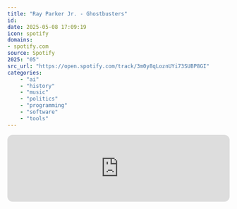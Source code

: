 ```yaml
---
title: "Ray Parker Jr. - Ghostbusters"
id: 
date: 2025-05-08 17:09:19
icon: spotify
domains:
- spotify.com
source: Spotify
2025: "05"
src_url: "https://open.spotify.com/track/3m0y8qLoznUYi73SUBP8GI"
categories:
    - "ai"
    - "history"
    - "music"
    - "politics"
    - "programming"
    - "software"
    - "tools"
---
```

<iframe style="border-radius: 12px" width="100%" height="152" title="Spotify Embed: Ghostbusters" frameborder="0" allowfullscreen allow="autoplay; clipboard-write; encrypted-media; fullscreen; picture-in-picture" loading="lazy" src="https://open.spotify.com/embed/track/3m0y8qLoznUYi73SUBP8GI?utm_source=oembed"></iframe>
